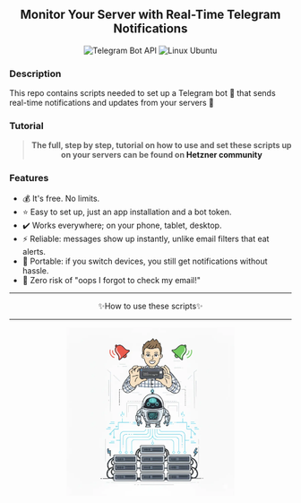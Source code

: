 <div align="center">
  <h2>Monitor Your Server with Real-Time Telegram Notifications</h2>
  <a href="#tutorial" style="text-decoration: none;">
    <img alt="Telegram Bot API" src="https://img.shields.io/badge/Telegram-bot-blue?logo=telegram&labelColor=gray">
  </a>
  <a href="#tutorial" style="text-decoration: none;">
    <img alt="Linux Ubuntu" src="https://img.shields.io/badge/Linux-Ubuntu-E95420?logo=ubuntu&logoColor=white">
  </a>
</div>  

### Description

This repo contains scripts needed to set up a Telegram bot 🤖 that sends real-time notifications and updates from your servers 🔔

### Tutorial

<div align="center">

<p style="background-color: green; color: white;">

> **The full, step by step, tutorial on how to use and set these scripts up on your servers can be found on <a href="https://community.hetzner.com/tutorials/server-monitoring-using-telegram-bot" target="_blank" style="text-decoration: none;">Hetzner community</a>**

</p>

</div>  

### Features

* 💰 It's free. No limits.
* ⭐ Easy to set up, just an app installation and a bot token.
* ✔️ Works everywhere; on your phone, tablet, desktop.
* ⚡ Reliable: messages show up instantly, unlike email filters that eat alerts.
* 🧭 Portable: if you switch devices, you still get notifications without hassle.
* 🔔 Zero risk of "oops I forgot to check my email!"

<div align="center">

<hr>

</div>

<div align="center">

✨<a href="https://community.hetzner.com/tutorials/server-monitoring-using-telegram-bot" target="_blank" style="text-decoration: none;">How to use these scripts</a>✨

</div>  

<div align="center">

<hr>

</div>

<div align="center">

<img alt="Monitor Your Server with Real-Time Telegram Notifications" src="images/main-shrinked-1000x1000.webp" width="300">

</div>